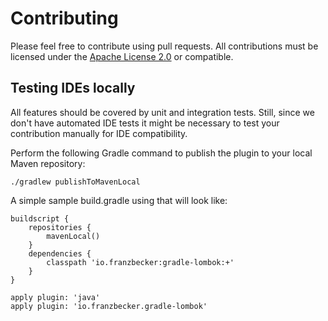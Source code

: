 # Contributing

Please feel free to contribute using pull requests.
All contributions must be licensed under the [Apache License 2.0](LICENSE) or compatible.

## Testing IDEs locally

All features should be covered by unit and integration tests.
Still, since we don't have automated IDE tests it might be necessary to test your contribution
manually for IDE compatibility.

Perform the following Gradle command to publish the plugin to your local Maven repository:

```
./gradlew publishToMavenLocal
```

A simple sample build.gradle using that will look like:

```
buildscript {
    repositories {
        mavenLocal()
    }
    dependencies {
        classpath 'io.franzbecker:gradle-lombok:+'
    }
}

apply plugin: 'java'
apply plugin: 'io.franzbecker.gradle-lombok'
```

